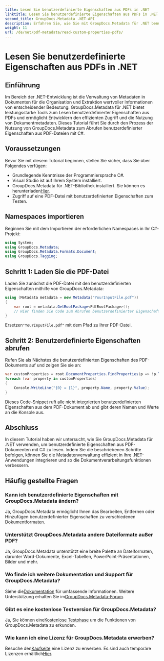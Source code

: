 ```yaml
---
title: Lesen Sie benutzerdefinierte Eigenschaften aus PDFs in .NET
linktitle: Lesen Sie benutzerdefinierte Eigenschaften aus PDFs in .NET
second_title: GroupDocs.Metadata .NET-API
description: Erfahren Sie, wie Sie mit GroupDocs.Metadata für .NET benutzerdefinierte Eigenschaften aus PDFs extrahieren. Tauchen Sie ein in die Verwaltung von Dokumentenmetadaten mit C#.
weight: 11
url: /de/net/pdf-metadata/read-custom-properties-pdfs/
---
```


# Lesen Sie benutzerdefinierte Eigenschaften aus PDFs in .NET

## Einführung
Im Bereich der .NET-Entwicklung ist die Verwaltung von Metadaten in Dokumenten für die Organisation und Extraktion wertvoller Informationen von entscheidender Bedeutung. GroupDocs.Metadata für .NET bietet leistungsstarke Tools zum Lesen benutzerdefinierter Eigenschaften aus PDFs und ermöglicht Entwicklern den effizienten Zugriff und die Nutzung von Dokumentmetadaten. Dieses Tutorial führt Sie durch den Prozess der Nutzung von GroupDocs.Metadata zum Abrufen benutzerdefinierter Eigenschaften aus PDF-Dateien mit C#.
## Voraussetzungen
Bevor Sie mit diesem Tutorial beginnen, stellen Sie sicher, dass Sie über Folgendes verfügen:
- Grundlegende Kenntnisse der Programmiersprache C#.
- Visual Studio ist auf Ihrem System installiert.
- GroupDocs.Metadata für .NET-Bibliothek installiert. Sie können es herunterladen[Hier](https://releases.groupdocs.com/metadata/net/).
- Zugriff auf eine PDF-Datei mit benutzerdefinierten Eigenschaften zum Testen.

## Namespaces importieren
Beginnen Sie mit dem Importieren der erforderlichen Namespaces in Ihr C#-Projekt:
```csharp
using System;
using GroupDocs.Metadata;
using GroupDocs.Metadata.Formats.Document;
using GroupDocs.Tagging;
```
## Schritt 1: Laden Sie die PDF-Datei
Laden Sie zunächst die PDF-Datei mit den benutzerdefinierten Eigenschaften mithilfe von GroupDocs.Metadata:
```csharp
using (Metadata metadata = new Metadata("YourInputFile.pdf"))
{
    var root = metadata.GetRootPackage<PdfRootPackage>();
    // Hier finden Sie Code zum Abrufen benutzerdefinierter Eigenschaften.
}
```
 Ersetzen`"YourInputFile.pdf"` mit dem Pfad zu Ihrer PDF-Datei.
## Schritt 2: Benutzerdefinierte Eigenschaften abrufen
Rufen Sie als Nächstes die benutzerdefinierten Eigenschaften des PDF-Dokuments auf und zeigen Sie sie an:
```csharp
var customProperties = root.DocumentProperties.FindProperties(p => !p.Tags.Contains(Tags.Document.BuiltIn));
foreach (var property in customProperties)
{
    Console.WriteLine("{0} = {1}", property.Name, property.Value);
}
```
Dieses Code-Snippet ruft alle nicht integrierten benutzerdefinierten Eigenschaften aus dem PDF-Dokument ab und gibt deren Namen und Werte an die Konsole aus.

## Abschluss
In diesem Tutorial haben wir untersucht, wie Sie GroupDocs.Metadata für .NET verwenden, um benutzerdefinierte Eigenschaften aus PDF-Dokumenten mit C# zu lesen. Indem Sie die beschriebenen Schritte befolgen, können Sie die Metadatenverwaltung effizient in Ihre .NET-Anwendungen integrieren und so die Dokumentverarbeitungsfunktionen verbessern.

## Häufig gestellte Fragen
### Kann ich benutzerdefinierte Eigenschaften mit GroupDocs.Metadata ändern?
Ja, GroupDocs.Metadata ermöglicht Ihnen das Bearbeiten, Entfernen oder Hinzufügen benutzerdefinierter Eigenschaften zu verschiedenen Dokumentformaten.
### Unterstützt GroupDocs.Metadata andere Dateiformate außer PDF?
Ja, GroupDocs.Metadata unterstützt eine breite Palette an Dateiformaten, darunter Word-Dokumente, Excel-Tabellen, PowerPoint-Präsentationen, Bilder und mehr.
### Wo finde ich weitere Dokumentation und Support für GroupDocs.Metadata?
 Siehe die[Dokumentation](https://tutorials.groupdocs.com/metadata/net/) für umfassende Informationen. Weitere Unterstützung erhalten Sie im[GroupDocs.Metadata-Forum](https://forum.groupdocs.com/c/metadata/14).
### Gibt es eine kostenlose Testversion für GroupDocs.Metadata?
 Ja, Sie können eine[Kostenlose Testphase](https://releases.groupdocs.com/) um die Funktionen von GroupDocs.Metadata zu erkunden.
### Wie kann ich eine Lizenz für GroupDocs.Metadata erwerben?
 Besuche den[Kaufseite](https://purchase.groupdocs.com/buy) eine Lizenz zu erwerben. Es sind auch temporäre Lizenzen erhältlich[Hier](https://purchase.groupdocs.com/temporary-license/).